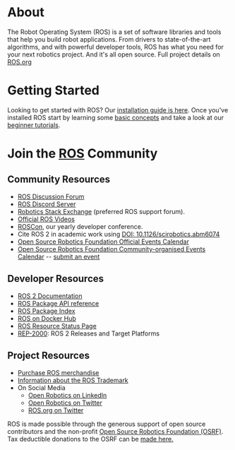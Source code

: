 # About 
The Robot Operating System (ROS) is a set of software libraries and tools that help you build robot applications. From drivers to state-of-the-art algorithms, and with powerful developer tools, ROS has what you need for your next robotics project. And it's all open source. Full project details on [ROS.org](https://ros.org/)

# Getting Started 
Looking to get started with ROS? Our [installation guide is here](https://www.ros.org/blog/getting-started/). Once you've installed ROS start by learning some [basic concepts](https://docs.ros.org/en/rolling/Concepts/Basic.html) and take a look at our [beginner tutorials](https://docs.ros.org/en/rolling/Tutorials/Beginner-CLI-Tools.html).

# Join the [ROS](https://ros.org/) Community

## Community Resources

* [ROS Discussion Forum](https://discourse.ros.org/)
* [ROS Discord Server](https://discord.com/servers/open-robotics-1077825543698927656)
* [Robotics Stack Exchange](https://robotics.stackexchange.com/) (preferred ROS support forum).
* [Official ROS Videos](https://vimeo.com/osrfoundation)
* [ROSCon](https://roscon.ros.org), our yearly developer conference. 
* Cite ROS 2 in academic work using [DOI: 10.1126/scirobotics.abm6074](https://www.science.org/doi/10.1126/scirobotics.abm6074)
* [Open Source Robotics Foundation Official Events Calendar](https://calendar.google.com/calendar/u/0/embed?src=agf3kajirket8khktupm9go748@group.calendar.google.com&ctz=Etc%2FUTC)
* [Open Source Robotics Foundation Community-organised Events Calendar](https://calendar.google.com/calendar/embed?src=c_3fc5c4d6ece9d80d49f136c1dcd54d7f44e1acefdbe87228c92ff268e85e2ea0%40group.calendar.google.com&ctz=Etc%2FUTC) -- [submit an event](https://bit.ly/OSRFCalendarForm)

## Developer Resources
* [ROS 2 Documentation](https://docs.ros.org/)
* [ROS Package API reference](https://docs.ros.org/en/rolling/p/)
* [ROS Package Index](https://index.ros.org/)
* [ROS on Docker Hub](https://hub.docker.com/_/ros/)
* [ROS Resource Status Page](https://status.openrobotics.org/)
* [REP-2000](https://ros.org/reps/rep-2000.html): ROS 2 Releases and Target Platforms

## Project Resources
* [Purchase ROS merchandise](https://spring.ros.org/)
* [Information about the ROS Trademark](https://www.ros.org/blog/media/)
* On Social Media
  * [Open Robotics on LinkedIn](https://www.linkedin.com/company/open-source-robotics-foundation)
  * [Open Robotics on Twitter](https://twitter.com/OpenRoboticsOrg)
  * [ROS.org on Twitter](https://twitter.com/ROSOrg)

ROS is made possible through the generous support of open source contributors and the non-profit [Open Source Robotics Foundation (OSRF)](https://www.openrobotics.org/). Tax deductible donations to the OSRF can be [made here.](https://donorbox.org/support-open-robotics?utm_medium=qrcode&utm_source=qrcode)
